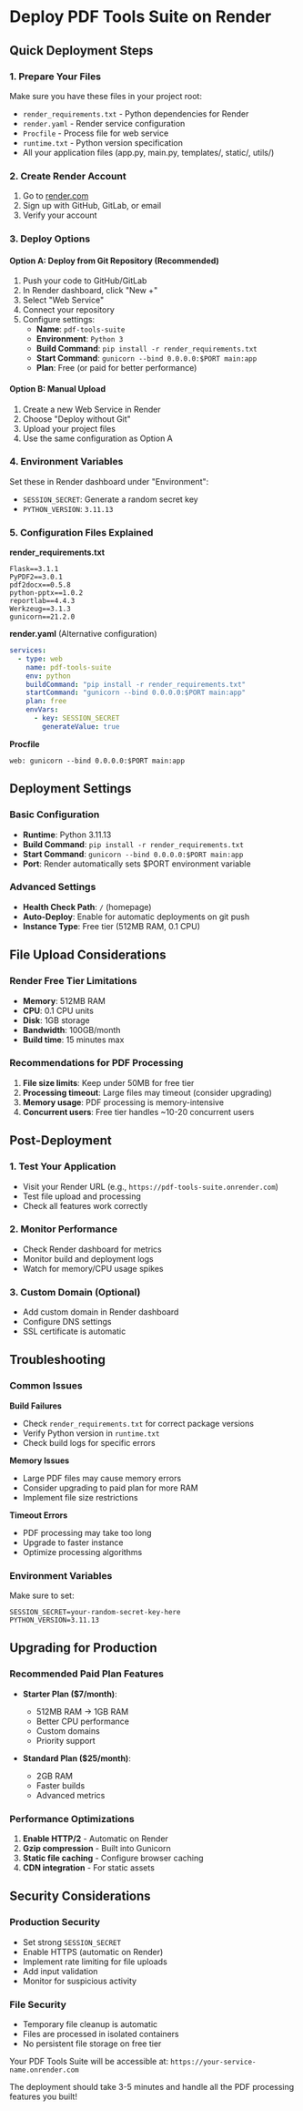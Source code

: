 # Deploy PDF Tools Suite on Render

## Quick Deployment Steps

### 1. Prepare Your Files
Make sure you have these files in your project root:
- `render_requirements.txt` - Python dependencies for Render
- `render.yaml` - Render service configuration  
- `Procfile` - Process file for web service
- `runtime.txt` - Python version specification
- All your application files (app.py, main.py, templates/, static/, utils/)

### 2. Create Render Account
1. Go to [render.com](https://render.com)
2. Sign up with GitHub, GitLab, or email
3. Verify your account

### 3. Deploy Options

#### Option A: Deploy from Git Repository (Recommended)
1. Push your code to GitHub/GitLab
2. In Render dashboard, click "New +"
3. Select "Web Service"
4. Connect your repository
5. Configure settings:
   - **Name**: `pdf-tools-suite`
   - **Environment**: `Python 3`
   - **Build Command**: `pip install -r render_requirements.txt`
   - **Start Command**: `gunicorn --bind 0.0.0.0:$PORT main:app`
   - **Plan**: Free (or paid for better performance)

#### Option B: Manual Upload
1. Create a new Web Service in Render
2. Choose "Deploy without Git"
3. Upload your project files
4. Use the same configuration as Option A

### 4. Environment Variables
Set these in Render dashboard under "Environment":
- `SESSION_SECRET`: Generate a random secret key
- `PYTHON_VERSION`: `3.11.13`

### 5. Configuration Files Explained

**render_requirements.txt**
```
Flask==3.1.1
PyPDF2==3.0.1
pdf2docx==0.5.8
python-pptx==1.0.2
reportlab==4.4.3
Werkzeug==3.1.3
gunicorn==21.2.0
```

**render.yaml** (Alternative configuration)
```yaml
services:
  - type: web
    name: pdf-tools-suite
    env: python
    buildCommand: "pip install -r render_requirements.txt"
    startCommand: "gunicorn --bind 0.0.0.0:$PORT main:app"
    plan: free
    envVars:
      - key: SESSION_SECRET
        generateValue: true
```

**Procfile**
```
web: gunicorn --bind 0.0.0.0:$PORT main:app
```

## Deployment Settings

### Basic Configuration
- **Runtime**: Python 3.11.13
- **Build Command**: `pip install -r render_requirements.txt`
- **Start Command**: `gunicorn --bind 0.0.0.0:$PORT main:app`
- **Port**: Render automatically sets $PORT environment variable

### Advanced Settings
- **Health Check Path**: `/` (homepage)
- **Auto-Deploy**: Enable for automatic deployments on git push
- **Instance Type**: Free tier (512MB RAM, 0.1 CPU)

## File Upload Considerations

### Render Free Tier Limitations
- **Memory**: 512MB RAM
- **CPU**: 0.1 CPU units
- **Disk**: 1GB storage
- **Bandwidth**: 100GB/month
- **Build time**: 15 minutes max

### Recommendations for PDF Processing
1. **File size limits**: Keep under 50MB for free tier
2. **Processing timeout**: Large files may timeout (consider upgrading)
3. **Memory usage**: PDF processing is memory-intensive
4. **Concurrent users**: Free tier handles ~10-20 concurrent users

## Post-Deployment

### 1. Test Your Application
- Visit your Render URL (e.g., `https://pdf-tools-suite.onrender.com`)
- Test file upload and processing
- Check all features work correctly

### 2. Monitor Performance
- Check Render dashboard for metrics
- Monitor build and deployment logs
- Watch for memory/CPU usage spikes

### 3. Custom Domain (Optional)
- Add custom domain in Render dashboard
- Configure DNS settings
- SSL certificate is automatic

## Troubleshooting

### Common Issues

**Build Failures**
- Check `render_requirements.txt` for correct package versions
- Verify Python version in `runtime.txt`
- Check build logs for specific errors

**Memory Issues**
- Large PDF files may cause memory errors
- Consider upgrading to paid plan for more RAM
- Implement file size restrictions

**Timeout Errors**
- PDF processing may take too long
- Upgrade to faster instance
- Optimize processing algorithms

### Environment Variables
Make sure to set:
```
SESSION_SECRET=your-random-secret-key-here
PYTHON_VERSION=3.11.13
```

## Upgrading for Production

### Recommended Paid Plan Features
- **Starter Plan ($7/month)**:
  - 512MB RAM → 1GB RAM
  - Better CPU performance
  - Custom domains
  - Priority support

- **Standard Plan ($25/month)**:
  - 2GB RAM
  - Faster builds
  - Advanced metrics

### Performance Optimizations
1. **Enable HTTP/2** - Automatic on Render
2. **Gzip compression** - Built into Gunicorn
3. **Static file caching** - Configure browser caching
4. **CDN integration** - For static assets

## Security Considerations

### Production Security
- Set strong `SESSION_SECRET`
- Enable HTTPS (automatic on Render)
- Implement rate limiting for file uploads
- Add input validation
- Monitor for suspicious activity

### File Security
- Temporary file cleanup is automatic
- Files are processed in isolated containers
- No persistent file storage on free tier

Your PDF Tools Suite will be accessible at:
`https://your-service-name.onrender.com`

The deployment should take 3-5 minutes and handle all the PDF processing features you built!